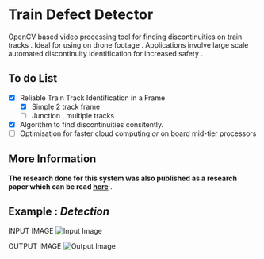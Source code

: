 # Train Defect Detector 
OpenCV based video processing tool for finding discontinuities on train tracks . Ideal for using on drone footage . 
Applications involve large scale automated discontinuity identification for increased safety . 


## To do List 
- [x] Reliable Train Track Identification in a Frame 
  - [x] Simple 2 track frame 
  - [ ] Junction , multiple tracks 
- [x] Algorithm to find discontinuities consitently. 
- [ ] Optimisation for faster cloud computing _or_ on board mid-tier processors

## More Information 
__The research done for this system was also published as a research paper which can be read [here](https://drive.google.com/open?id=1VrEZ6yrioNMSc7YD1DvpFNbvUDejMPn4)__ .



## Example : _Detection_
INPUT IMAGE
![Input Image](https://i.imgur.com/4ID9JFJ.jpg)

OUTPUT IMAGE
![Output Image](https://i.imgur.com/CAVcbRt.png)
